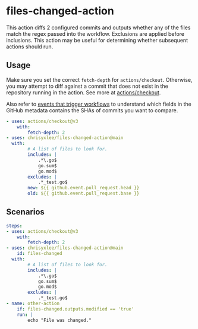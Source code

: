# files-changed-action

This action diffs 2 configured commits and outputs whether any of the files match the regex passed into the workflow. Exclusions are applied before inclusions. This action may be useful for determining whether subsequent actions should run.

## Usage

Make sure you set the correct `fetch-depth` for `actions/checkout`. Otherwise, you may attempt to diff against a commit that does not exist in the repository running in the action. See more at [actions/checkout](https://github.com/actions/checkout).

Also refer to [events that trigger workflows](https://docs.github.com/en/actions/using-workflows/events-that-trigger-workflows) to understand which fields in the GitHub metadata contains the SHAs of commits you want to compare.

```yaml
- uses: actions/checkout@v3
	with:
		fetch-depth: 2
- uses: chrisyxlee/files-changed-action@main
  with:
		# A list of files to look for.
		includes: |
			.*\.go$
			go.sum$
			go.mod$
		excludes: |
			.*_test.go$
		new: ${{ github.event.pull_request.head }}
		old: ${{ github.event.pull_request.base }}
```

## Scenarios

```yaml
steps:
- uses: actions/checkout@v3
	with:
		fetch-depth: 2
- uses: chrisyxlee/files-changed-action@main
	id: files-changed
  with:
		# A list of files to look for.
		includes: |
			.*\.go$
			go.sum$
			go.mod$
		excludes: |
			.*_test.go$
- name: other-action
	if: files-changed.outputs.modified == 'true'
	run: |
		echo "File was changed."
```

